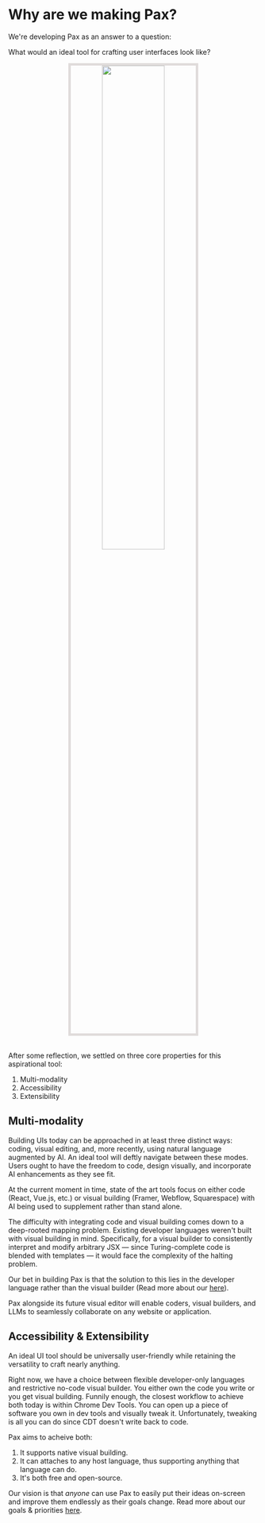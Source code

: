 # Why are we making Pax?

We're developing Pax as an answer to a question: 

What would an ideal tool for crafting user interfaces look like? 

<div style="text-align: center; font-style: italic; font-weight: 100;">
    <img style="width: 50%; border: 5px solid rgb(224,220,219);" src="../images/future-tool.png" />
    <br />
    <br />
</div>

After some reflection, we settled on three core properties for this aspirational tool:

1. Multi-modality
2. Accessibility
3. Extensibility

## Multi-modality

Building UIs today can be approached in at least three distinct ways: coding, visual editing, and, more recently, using natural language augmented by AI. An ideal tool will deftly navigate between these modes. Users ought to have the freedom to code, design visually, and incorporate AI enhancements as they see fit.

At the current moment in time, state of the art tools focus on either code (React, Vue.js, etc.) or visual building (Framer, Webflow, Squarespace) with AI being used to supplement rather than stand alone.

The difficulty with integrating code and visual building comes down to a deep-rooted mapping problem. Existing developer languages weren't built with visual building in mind. Specifically, for a visual builder to consistently interpret and modify arbitrary JSX — since Turing-complete code is blended with templates — it would face the complexity of the halting problem.

Our bet in building Pax is that the solution to this lies in the developer language rather than the visual builder (Read more about our [here](./reference-designability.md)). 

Pax alongside its future visual editor will enable coders, visual builders, and LLMs to seamlessly collaborate on any website or application. 

## Accessibility & Extensibility

An ideal UI tool should be universally user-friendly while retaining the versatility to craft nearly anything.

Right now, we have a choice between flexible developer-only languages and restrictive no-code visual builder. You either own the code you write or you get visual building. Funnily enough, the closest workflow to achieve both today is within Chrome Dev Tools. You can open up a piece of software you own in dev tools and visually tweak it. Unfortunately, tweaking is all you can do since CDT doesn't write back to code.

Pax aims to acheive both:

1) It supports native visual building.
2) It can attaches to any host language, thus supporting anything that language can do.
3) It's both free and open-source.

Our vision is that *anyone* can use Pax to easily put their ideas on-screen and improve them endlessly as their goals change. Read more about our goals & priorities [here](./intro-priorities-and-prior-art).